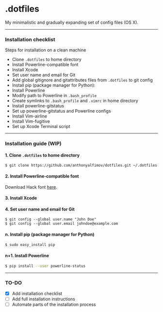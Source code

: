 # .dotfiles

My minimalistic and gradually expanding set of config files (OS X).

---

### Installation checklist
Steps for installation on a clean machine

- Clone `.dotfiles` to home directory
- Install Powerline-compatible font
- Install Xcode
- Set user name and email for Git
- Add global gitignore and gitattributes files from `.dotfiles` to git config
- Install pip (package manager for Python):
- Install Powerline
- Modify path to Powerline in `.bash_profile`
- Create symlinks to `.bash_profile` and `.vimrc` in home directory
- Install powerline-gitstatus
- Set up powerline-gitstatus and Powerline configs
- Install Vim-airline
- Install Vim-fugitive
- Set up Xcode Terminal script

---

### Installation guide (WIP)

#### 1. Clone `.dotfiles` to home directory
```git
$ git clone https://github.com/anthonyalfimov/dotfiles.git ~/.dotfiles
```

#### 2. Install Powerline-compatible font
Download Hack font [here](https://sourcefoundry.org/hack/).

#### 3. Install Xcode

#### 4. Set user name and email for Git
```git
$ git config --global user.name "John Doe"
$ git config --global user.email johndoe@example.com
```


#### n. Install pip (package manager for Python)
```bash
$ sudo easy_install pip
```

#### n+1. Install Powerline
```bash
$ pip install --user powerline-status
```

---

### TO-DO
- [x] Add installation checklist
- [ ] Add full installation instructions
- [ ] Automate parts of the installation process
